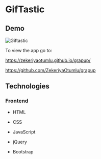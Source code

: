 # GifTastic


## Demo

![Giftastic](https://user-images.githubusercontent.com/45694823/74088520-5ebfc580-4a65-11ea-8192-90e0d9884e37.PNG)

To view the app go to:

 https://zekeriyaotumlu.github.io/grapup/

 https://github.com/ZekeriyaOtumlu/grapup


## Technologies
### Frontend
* HTML

* CSS

* JavaScript

* jQuery

* Bootstrap